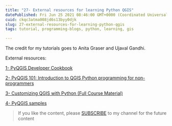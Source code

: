 ```yaml
---
title: "27- External resources for learning Python QGIS"
datePublished: Fri Jun 25 2021 08:46:00 GMT+0000 (Coordinated Universal Time)
cuid: ckqc3atma008jd6s13byy0djk
slug: 27-external-resources-for-learning-python-qgis
tags: tutorial, programming-blogs, python, learning, gis

---
```


The credit for my tutorials goes to Anita Graser and Ujaval Gandhi.

External resources:

[1- PyQGIS Developer Cookbook](https://docs.qgis.org/3.16/en/docs/pyqgis_developer_cookbook/intro.html#scripting-in-the-python-console)

[2- PyQGIS 101: Introduction to QGIS Python programming for non-programmers](https://anitagraser.com/pyqgis-101-introduction-to-qgis-python-programming-for-non-programmers/)

[3- Customizing QGIS with Python (Full Course Material)](https://courses.spatialthoughts.com/pyqgis-in-a-day.html#hello-world)

[4- PyQGIS samples](https://webgeodatavore.github.io/pyqgis-samples/)

> If you like the content, please [SUBSCRIBE](https://www.youtube.com/channel/UCpbWlHEqBSnJb6i4UemXQpA?sub_confirmation=1) to my channel for the future content